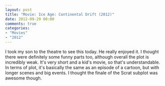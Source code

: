 ```yaml
---
layout: post
title: "Movie: Ice Age: Continental Drift (2012)"
date: 2012-09-29 00:00
comments: true
categories:
- "Movies"
- "2012"
---
```


I took my son to the theatre to see this today. He really enjoyed
it. I thought there were definitely some funny parts too, although
overall the plot is incredibly weak. It's very short and a kid's
movie, so that's understandable. In terms of plot, it's basically
the same as an episode of a cartoon, but with longer scenes and big
events. I thought the finale of the Scrat subplot was awesome
though.
